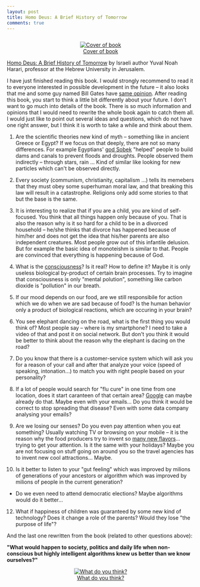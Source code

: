```yaml
---
layout: post
title: Homo Deus: A Brief History of Tomorrow
comments: true
---
```

<a href="https://www.amazon.com/Homo-Deus-Brief-History-Tomorrow/dp/0062464310"><img src=""></img></a>

<figure align="middle">
  <a href="https://www.amazon.com/Homo-Deus-Brief-History-Tomorrow/dp/0062464310">
    <img src="{{ site.baseurl }}/images/Homo_Deus/02.jpg" alt="Cover of book" title="Cover of book"/>
    <figcaption>Cover of book</figcaption>
  </a>
</figure>

<a href="https://en.wikipedia.org/wiki/Homo_Deus:_A_Brief_History_of_Tomorrow">Homo Deus: A Brief History of Tomorrow</a>
by Israeli author Yuval Noah Harari, professor at the Hebrew University in Jerusalem.

 I have just finished reading this book. I would strongly recommend to read it to everyone interested in possible development in the future – it also looks that me and some guy named Bill Gates have <a href="https://www.gatesnotes.com/Books/Homo-Deus">same opinion</a>. After reading this book, you start to think a little bit differently about your future. I don't want to go much into details of the book. There is so much information and opinions that I would need to rewrite the whole book again to catch them all. I would just like to point out several ideas and questions, which do not have one right answer, but I think it is worth to take a while and think about them.

 1. Are the scientific theories new kind of myth – something like in ancient Greece or Egypt? If we focus on that deeply, there are not so many differences. For example Egyptians' <a href="https://en.wikipedia.org/wiki/Sobek">god Sobek</a> "helped" people to build dams and canals to prevent floods and droughts. People observed them indirectly – through stars, rain ... Kind of similar like looking for new particles which can't be observed directly.

 2. Every society (communism, christianity, capitalism ...) tells its memebers that they must obey some superhuman moral law, and that breaking this law will result in a catastrophe. Religions only add some stories to that but the base is the same.

 3. It is interesting to realize that if you are a child, you are kind of self-focused. You think that all things happen only because of you. That is also the reason why is it so hard for a child to be in a divorced household – he/she thinks that divorce has happened because of him/her and does not get the idea that his/her parents are also independent creatures. Most people grow out of this infantile delusion. But for example the basic idea of monoteishm is similar to that. People are convinced that everything is happening because of God.

 4. What is the <a href="https://en.wikipedia.org/wiki/Consciousness">consciousness</a>? Is it real? How to define it? Maybe it is only useless biological by-product of certain brain processes. Try to imagine that consciousness is only "mental polution", something like carbon dioxide is "pollution" in our breath.

 5. If our mood depends on our food, are we still responsibile for action which we do when we are sad because of food? Is the human behavior only a product of biological reactions, which are occuring in your brain?

 7. You see elephant dancing on the road, what is the first thing you would think of? Most people say – where is my smartphone? I need to take a video of that and post it on social network. But don't you think it would be better to think about the reason why the elephant is dacing on the road? 

 8. Do you know that there is a customer-service system which will ask you for a reason of your call and after that analyze your voice (speed of speaking, intonation...) to match you with right people based on your personality?

 9. If a lot of people would search for "flu cure" in one time from one location, does it start caranteen of that certain area? <a href="https://www.google.org/flutrends/about/">Google</a> can maybe already do that. Maybe even with your emails... Do you think it would be correct to stop spreading that disease? Even with some data company analysing your emails?

 10. Are we losing our senses? Do you even pay attention when you eat something? Usually watching TV or browsing on your mobile – it is the reason why the food producers try to invent so <a href="https://www.bestproducts.com/eats/food/g972/best-potato-chips/">many new flavors</a>... trying to get your attention. Is it the same with your holidays? Maybe you are not focusing on stuff going on around you so the travel agencies has to invent new cool attractions... Maybe.

 11. Is it better to listen to your "gut feeling" which was improved by milions of generations of your ancestors or algorithm which was improved by milions of people in the current generation?
   * Do we even need to attend democratic elections? Maybe algorithms would do it better...

 12. What if happiness of children was guaranteed by some new kind of technology? Does it change a role of the parents? Would they lose "the purpose of life"?

 And the last one rewritten from the book (related to other questions above):

**"What would happen to society, politics and daily life when non-conscious but highly intelligent algorithms knew us better than we know ourselves?"**

<figure align="middle">
  <a href="{{ site.baseurl }}/images/Homo_Deus/01.jpeg" data-lightbox="What do you think?" data-title="What do you think?">
    <img src="{{ site.baseurl }}/images/Homo_Deus/01.jpeg" alt="What do you think?" title="What do you think?"/>
    <figcaption>What do you think?</figcaption>
  </a>
</figure>